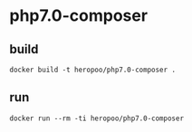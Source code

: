 # php7.0-composer

## build 
```
docker build -t heropoo/php7.0-composer .
```

## run 
```
docker run --rm -ti heropoo/php7.0-composer
```